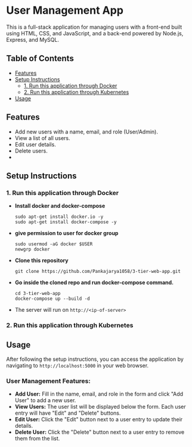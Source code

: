
# User Management App

This is a full-stack application for managing users with a front-end built using HTML, CSS, and JavaScript, and a back-end powered by Node.js, Express, and MySQL.

## Table of Contents

- [Features](#features)
- [Setup Instructions](#setup-instructions)
  - [1. Run this application through Docker](#1-Run-this-application-through-Docker)
  - [2. Run this application through Kubernetes](#2-Run-this-application-through-Kubernetes)
- [Usage](#usage)


## Features

- Add new users with a name, email, and role (User/Admin).
- View a list of all users.
- Edit user details.
- Delete users.
- 

## Setup Instructions


### 1. Run this application through Docker


- **Install docker and docker-compose**
  
  ```
  sudo apt-get install docker.io -y  
  sudo apt-get install docker-compose -y 
  ```
  
- **give permission to user for docker group**

  ```
  sudo usermod -aG docker $USER
  newgrp docker
  ```

- **Clone this repository**

  ```
  git clone https://github.com/Pankajarya1058/3-tier-web-app.git
  ```

- **Go inside the cloned repo and run docker-compose command.**

  ```
  cd 3-tier-web-app
  docker-compose up --build -d
  ```


 - The server will run on `http://<ip-of-server>`
  


### 2. Run this application through Kubernetes



## Usage

After following the setup instructions, you can access the application by navigating to `http://localhost:5000` in your web browser.

### User Management Features:

- **Add User:** Fill in the name, email, and role in the form and click "Add User" to add a new user.
- **View Users:** The user list will be displayed below the form. Each user entry will have "Edit" and "Delete" buttons.
- **Edit User:** Click the "Edit" button next to a user entry to update their details.
- **Delete User:** Click the "Delete" button next to a user entry to remove them from the list.



